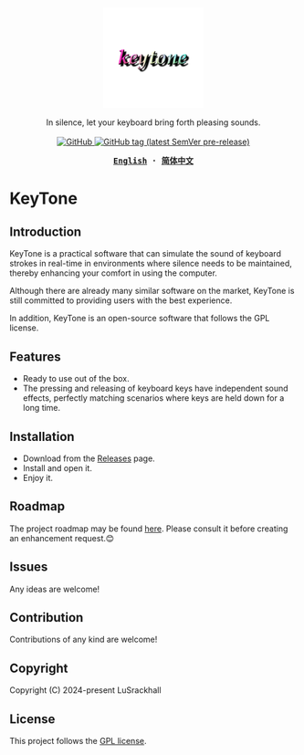<p align="center" style="text-align: center">
  <img src="./frontend/src/assets/img/KeyTone.png" width="35%"><br/>
</p>
<p align="center">
  In silence, let your keyboard bring forth pleasing sounds.
  <br/>
  <br/>
  <a href="https://github.com/LuSrackhall/KeyTone/blob/main/LICENSE">
    <img alt="GitHub" src="https://img.shields.io/github/license/LuSrackhall/KeyTone"/>
  </a>
  <a href="https://github.com/LuSrackhall/KeyTone/tags" rel="nofollow">
    <img alt="GitHub tag (latest SemVer pre-release)" src="https://img.shields.io/github/v/tag/LuSrackhall/KeyTone?include_prereleases&label=version"/>
  </a>
</p>

<div align="center">
<strong>
<samp>

[English](README.md) · [简体中文](README.zh-CN.md)

</samp>
</strong>
</div>

# KeyTone

## Introduction

KeyTone is a practical software that can simulate the sound of keyboard strokes in real-time in environments where silence needs to be maintained, thereby enhancing your comfort in using the computer.

Although there are already many similar software on the market, KeyTone is still committed to providing users with the best experience.

In addition, KeyTone is an open-source software that follows the GPL license.

## Features

* Ready to use out of the box.
* The pressing and releasing of keyboard keys have independent sound effects, perfectly matching scenarios where keys are held down for a long time.

## Installation

* Download from the [Releases](https://github.com/LuSrackhall/KeyTone/releases) page.
* Install and open it.
* Enjoy it.

## Roadmap

The project roadmap may be found [here](https://github.com/LuSrackhall/KeyTone/milestones). Please consult it before creating an enhancement request.😊

## Issues

Any ideas are welcome!

## Contribution

Contributions of any kind are welcome!

## Copyright

Copyright (C) 2024-present LuSrackhall

## License

This project follows the [GPL license](https://github.com/LuSrackhall/KeyTone/blob/main/LICENSE).

<!-- * Some parts of the code (such as those related to the Steam API) are not covered by the GPL license due to containing sensitive information. These parts will be released under a proprietary license that complies with Steam platform requirements for commercial use. -->
